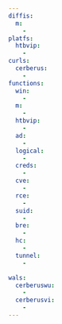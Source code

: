 ```yaml
---
diffis:
  m:
    -
platfs:
  htbvip:
    -
curls:
  cerberus:
    -
functions:
  win:
    -
  m:
    -
  htbvip:
    -
  ad:
    -
  logical:
    -
  creds:
    -
  cve:
    -
  rce:
    -
  suid:
    -
  bre:
    -
  hc:
    -
  tunnel:
    -

wals:
  cerberuswu:
    -
  cerberusvi:
    -
---
```

